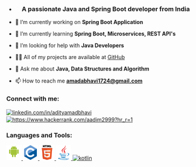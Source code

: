 - <h3 align="center">A passionate Java and Spring Boot developer from India</h3>

- 🔭 I’m currently working on **Spring Boot Application**

- 🌱 I’m currently learning **Spring Boot, Microservices, REST API's**

- 🤝 I’m looking for help with **Java Developers**

- 👨‍💻 All of my projects are available at [GitHub](https://github.com/Adityamad)

- 💬 Ask me about **Java, Data Structures and Algorithm**

- 📫 How to reach me **amadabhavi1724@gmail.com**

<h3 align="left">Connect with me:</h3>
<p align="left">
<a href="https://linkedin.com/in/linkedin.com/in/adityamadbhavi" target="blank"><img align="center" src="https://raw.githubusercontent.com/rahuldkjain/github-profile-readme-generator/master/src/images/icons/Social/linked-in-alt.svg" alt="linkedin.com/in/adityamadbhavi" height="30" width="40" /></a>
<a href="https://www.hackerrank.com/https://www.hackerrank.com/aadim2999?hr_r=1" target="blank"><img align="center" src="https://raw.githubusercontent.com/rahuldkjain/github-profile-readme-generator/master/src/images/icons/Social/hackerrank.svg" alt="https://www.hackerrank.com/aadim2999?hr_r=1" height="30" width="40" /></a>
</p>

<h3 align="left">Languages and Tools:</h3>
<p align="left"> <a href="https://developer.android.com" target="_blank"> <img src="https://raw.githubusercontent.com/devicons/devicon/master/icons/android/android-original-wordmark.svg" alt="android" width="40" height="40"/> </a> <a href="https://www.cprogramming.com/" target="_blank"> <img src="https://raw.githubusercontent.com/devicons/devicon/master/icons/c/c-original.svg" alt="c" width="40" height="40"/> </a> <a href="https://www.w3.org/html/" target="_blank"> <img src="https://raw.githubusercontent.com/devicons/devicon/master/icons/html5/html5-original-wordmark.svg" alt="html5" width="40" height="40"/> </a> <a href="https://www.java.com" target="_blank"> <img src="https://raw.githubusercontent.com/devicons/devicon/master/icons/java/java-original.svg" alt="java" width="40" height="40"/> </a> <a href="https://kotlinlang.org" target="_blank"> <img src="https://www.vectorlogo.zone/logos/kotlinlang/kotlinlang-icon.svg" alt="kotlin" width="40" height="40"/> </a> </p>
